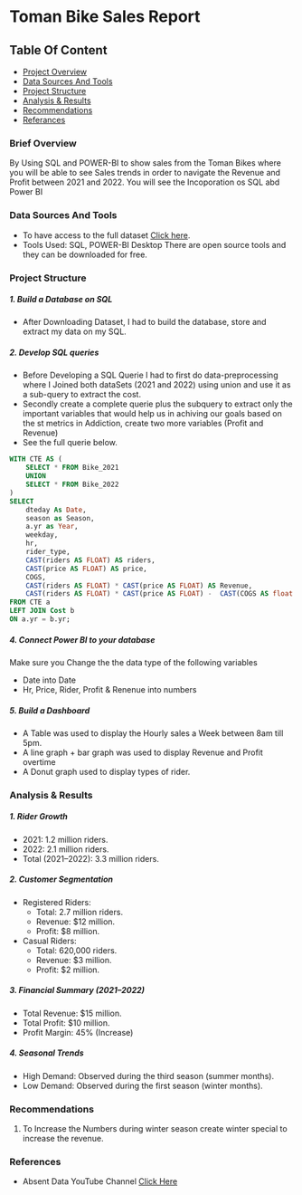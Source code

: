 # Toman Bike Sales Report
## Table Of Content
- [Project Overview](#Brief-Overview)
- [Data Sources And Tools](#Data-Sources-And-Tools)
- [Project Structure](#Project-Structure)
- [Analysis & Results](#Analysis-&-Results)
- [Recommendations](#Recommendations)
- [Referances](#References)
### Brief Overview
By Using SQL and POWER-BI to show sales from the Toman Bikes where you will be able to see Sales trends in order to navigate the Revenue and Profit between 2021 and 2022. You will see the Incoporation os SQL abd Power BI
### Data Sources And Tools
- To have access to the full dataset [Click here](https://github.com/Gaelim/YT_bike_share).
- Tools Used: SQL, POWER-BI Desktop There are open source tools and they can be downloaded for free.
### Project Structure
##### 1. Build a Database on SQL
   - After Downloading Dataset, I had to build the database, store and extract my data on my SQL.
##### 2. Develop SQL queries 
- Before Developing a SQL Querie I had to first do data-preprocessing where I Joined both dataSets (2021 and 2022) using union and use it as a sub-query to extract the cost.
- Secondly create a complete querie plus the subquery to extract only the important variables that would help us in achiving our goals based on the st metrics in Addiction, create two more variables (Profit and Revenue)
- See the full querie below.
``` sql
WITH CTE AS (
    SELECT * FROM Bike_2021
    UNION
    SELECT * FROM Bike_2022
)
SELECT 
    dteday As Date,
    season as Season,
    a.yr as Year,
    weekday,
    hr,
    rider_type,
    CAST(riders AS FLOAT) AS riders,
    CAST(price AS FLOAT) AS price,
    COGS,
    CAST(riders AS FLOAT) * CAST(price AS FLOAT) AS Revenue,
    CAST(riders AS FLOAT) * CAST(price AS FLOAT) -  CAST(COGS AS float ) * CAST(riders AS FLOAT)  AS Profit
FROM CTE a
LEFT JOIN Cost b
ON a.yr = b.yr;
```

##### 4. Connect Power BI to your database
Make sure you Change the the data type of the following variables
 - Date into Date
 - Hr, Price, Rider, Profit & Renenue into numbers
##### 5. Build a Dashboard
- A Table was used to display the Hourly sales a Week between 8am till 5pm.
- A line graph + bar graph was used to display Revenue and Profit overtime
- A Donut graph used to display types of rider.

###  Analysis & Results
##### 1. Rider Growth
  - 2021: 1.2 million riders.
  - 2022: 2.1 million riders.
  - Total (2021–2022): 3.3 million riders.
##### 2. Customer Segmentation
  - Registered Riders:
    - Total: 2.7 million riders.
    - Revenue: $12 million.
    - Profit: $8 million.
  - Casual Riders:
    - Total: 620,000 riders.
    - Revenue: $3 million.
    - Profit: $2 million.
##### 3. Financial Summary (2021–2022)
  - Total Revenue: $15 million.
  - Total Profit: $10 million.
  - Profit Margin: 45% (Increase)
##### 4. Seasonal Trends
  - High Demand: Observed during the third season (summer months).
  - Low Demand: Observed during the first season (winter months).

### Recommendations
1. To Increase the Numbers during winter season create winter special to increase the revenue.
### References
- Absent Data YouTube Channel [Click Here](https://www.youtube.com/@absentdata)


